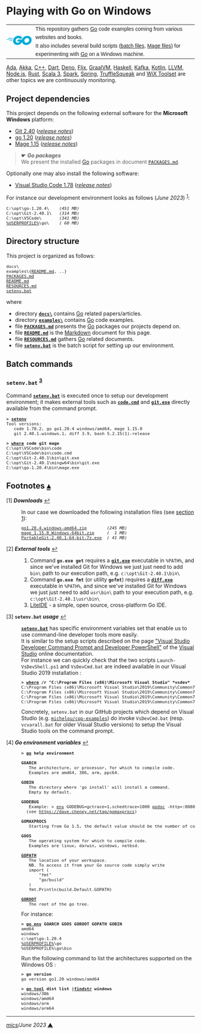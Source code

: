# <span id="top">Playing with Go on Windows</span>

<table style="font-family:Helvetica,Arial;line-height:1.6;">
  <tr>
  <td style="border:0;padding:0 10px 0 0;min-width:25%;"><a href="https://golang.org/" rel="external"><img src="./docs/images/go-logo-blue.svg" width="120" alt="Go project"/></a></td>
  <td style="border:0;padding:0;vertical-align:text-top;">This repository gathers <a href="https://golang.org/" rel="external">Go</a> code examples coming from various websites and books.<br/>
  It also includes several build scripts (<a href="https://en.wikibooks.org/wiki/Windows_Batch_Scripting" rel="external">batch files</a>, <a href="https://magefile.org/magefiles/" rel="external">Mage files</a>) for experimenting with <a href="https://golang.org/" rel="external">Go</a> on a Windows machine.
  </td>
  </tr>
</table>

[Ada][ada_examples], [Akka][akka_examples], [C++][cpp_examples], [Dart][dart_examples], [Deno][deno_examples], [Flix][flix_examples], [GraalVM][graalvm_examples], [Haskell][haskell_examples], [Kafka][kafka_examples], [Kotlin][kotlin_examples], [LLVM][llvm_examples], [Node.js][nodejs_examples], [Rust][rust_examples], [Scala 3][scala3_examples], [Spark][spark_examples], [Spring][spring_examples], [TruffleSqueak][trufflesqueak_examples] and [WiX Toolset][wix_examples] are other topics we are continuously monitoring.

## <span id="proj_deps">Project dependencies</span>

This project depends on the following external software for the **Microsoft Windows** platform:

- [Git 2.40][git_downloads] ([*release notes*][git_relnotes])
- [go 1.20][golang_downloads] ([*release notes*][golang_relnotes])
- [Mage 1.15][mage_downloads] ([*release notes*][mage_relnotes])

> **&#9755;** ***Go packages***<br/>
> We present the installed [Go][golang] packages in document [`PACKAGES.md`](./PACKAGES.md).

Optionally one may also install the following software:

- [Visual Studio Code 1.78][vscode_downloads] ([*release notes*][vscode_relnotes])

For instance our development environment looks as follows (*June 2023*) <sup id="anchor_01">[1](#footnote_01)</sup>:

<pre style="font-size:80%;">
C:\opt\go-1.20.4\    <i>(451 MB)</i>
C:\opt\Git-2.40.1\   <i>(314 MB)</i>
C:\opt\VSCode\       <i>(341 MB)</i>
<a href="https://en.wikipedia.org/wiki/Environment_variable#Default_values" rel="external">%USERPROFILE%</a>\go\    <i>( 60 MB)</i>
</pre>
<!--
go1.14   -> 334 MB, go1.15   -> 369 MB, go1.16   -> 387 MB, go1.17 -> 407 MB
go1.18.1 -> 427 MB, go1.18.2 -> 345 MB, go1.18.4 -> 423 MB, go1.19 -> 451 MB
go1.19.2 -> 451 MB, go1.20.2 -> 245 MB, go1.20.4 -> 246 MB
-->

## <span id="structure">Directory structure</span>

This project is organized as follows:

<pre style="font-size:80%;">
docs\
examples\{<a href="./examples/README.md">README.md</a>, ..}
<a href="PACKAGES.md">PACKAGES.md</a>
<a href="README.md">README.md</a>
<a href="RESOURCES.md">RESOURCES.md</a>
<a href="setenv.bat">setenv.bat</a>
</pre>

where

- directory [**`docs\`**](docs/) contains [Go][golang] related papers/articles.
- directory [**`examples\`**](examples/) contains [Go][golang] code examples.
- file [**`PACKAGES.md`**](PACKAGES.md) presents the [Go][golang] packages our projects depend on.
- file [**`README.md`**](README.md) is the [Markdown][github_markdown] document for this page.
- file [**`RESOURCES.md`**](RESOURCES.md) gathers [Go][golang] related documents.
- file [**`setenv.bat`**](setenv.bat) is the batch script for setting up our environment.


## <span id="commands">Batch commands</span>

### **`setenv.bat`** <sup id="anchor_03">[3](#footnote_03)</sup>

Command [**`setenv.bat`**](setenv.bat) is executed once to setup our development environment; it makes external tools such as [**`code.cmd`**][code_cli] and [**`git.exe`**][git_cli] directly available from the command prompt.

<pre style="font-size:80%;">
<b>&gt; <a href="setenv.bat">setenv</a></b>
Tool versions:
   code 1.78.2, go go1.20.4 windows/amd64, mage 1.15.0
   git 2.40.1.windows.1, diff 3.9, bash 5.2.15(1)-release

<b>&gt; <a href="https://docs.microsoft.com/en-us/windows-server/administration/windows-commands/where_1" rel="external">where</a> code git mage</b>
C:\opt\VSCode\bin\code
C:\opt\VSCode\bin\code.cmd
C:\opt\Git-2.40.1\bin\git.exe
C:\opt\Git-2.40.1\mingw64\bin\git.exe
C:\opt\go-1.20.4\bin\mage.exe
</pre>

## <span id="footnotes">Footnotes</span> [**&#x25B4;**](#top)

<span id="footnote_01">[1]</span> ***Downloads*** [↩](#anchor_01)

<dl><dd>
In our case we downloaded the following installation files (see <a href="#proj_deps">section 1</a>):
</dd>
<dd>
<pre style="font-size:80%;">
<a href="https://golang.org/dl/#stable" rel="external">go1.20.4.windows-amd64.zip</a>        <i>(245 MB)</i>
<a href="https://github.com/magefile/mage/releases" rel="external">mage_1.15.0_Windows-64bit.zip</a>     <i>(  1 MB)</i>
<a href="https://git-scm.com/download/win" rel="external">PortableGit-2.40.1-64-bit.7z.exe</a>  <i>( 41 MB)</i>
</pre>
</dd></dl>

<span id="footnote_02">[2]</span> ***External tools*** [↩](#anchor_02)

<dl><dd>
<ol>
<li>Command <b><code>go.exe get</code></b> requires a <a href="https://git-scm.com/docs/git"><b><code>git.exe</code></b></a> executable in <code>%PATH%</code>, and since we've installed Git for Windows we just just need to add <code>bin\</code> path to our execution path,
      e.g. <code>c:\opt\Git-2.40.1\bin\</code>
</li>
<li>Command <b><code>go.exe fmt</code></b> (or utility <b><code>gofmt</code></b>) requires a <a href="https://www.gnu.org/software/diffutils/manual/html_node/Invoking-diff.html"><b><code>diff.exe</code></b></a> executable in <code>%PATH%</code>, and since we've installed Git for Windows we just just need to add <code>usr\bin\</code> path to your execution path,
      e.g. <code>c:\opt\Git-2.40.1\usr\bin\</code>
</li>
<li><a href="http://liteide.org/en/">LiteIDE</a> - a simple, open source, cross-platform Go IDE.
</li>
</ol>
</dd></dl>

<span id="footnote_03">[3]</span> **`setenv.bat` *usage*** [↩](#anchor_03)

<dl><dd>
<a href=./setenv.bat><code><b>setenv.bat</b></code></a> has specific environment variables set that enable us to use command-line developer tools more easily.
</dd>
<dd>It is similar to the setup scripts described on the page <a href="https://learn.microsoft.com/en-us/visualstudio/ide/reference/command-prompt-powershell" rel="external">"Visual Studio Developer Command Prompt and Developer PowerShell"</a> of the <a href="https://learn.microsoft.com/en-us/visualstudio/windows" rel="external">Visual Studio</a> online documentation.
</dd>
<dd>
For instance we can quickly check that the two scripts <code>Launch-VsDevShell.ps1</code> and <code>VsDevCmd.bat</code> are indeed available in our Visual Studio 2019 installation :
<pre style="font-size:80%;">
<b>&gt; <a href="https://learn.microsoft.com/en-us/windows-server/administration/windows-commands/where" rel="external">where</a> /r "C:\Program Files (x86)\Microsoft Visual Studio" *vsdev*</b>
C:\Program Files (x86)\Microsoft Visual Studio\2019\Community\Common7\Tools\Launch-VsDevShell.ps1
C:\Program Files (x86)\Microsoft Visual Studio\2019\Community\Common7\Tools\VsDevCmd.bat
C:\Program Files (x86)\Microsoft Visual Studio\2019\Community\Common7\Tools\vsdevcmd\core\vsdevcmd_end.bat
C:\Program Files (x86)\Microsoft Visual Studio\2019\Community\Common7\Tools\vsdevcmd\core\vsdevcmd_start.bat
</pre>
</dd>
<dd>
Concretely, <code>setenv.bat</code> in our GitHub projects which depend on Visual Studio (e.g. <a href="https://github.com/michelou/cpp-examples"><code>michelou/cpp-examples</code></a>) do invoke <code>VsDevCmd.bat</code> (resp. <code>vcvarall.bat</code> for older Visual Studio versions) to setup the Visual Studio tools on the command prompt. 
</dd></dl>

<span id="footnote_04">[4]</span> ***Go environment variables*** [↩](#anchor_04)

<dl><dd>
<pre style="font-size:80%;">
<b>&gt; <a href="https://golang.org/cmd/go/">go</a> help environment</b>
&nbsp;
<b>GOARCH</b>
   The architecture, or processor, for which to compile code.
   Examples are amd64, 386, arm, ppc64.
&nbsp;
<b>GOBIN</b>
   The directory where 'go install' will install a command.
   Empty by default.
&nbsp;
<b>GODEBUG</b>
   Example: &gt; <a href="https://man7.org/linux/man-pages/man1/env.1.html" rel="external">env</a> GODEBUG=gctrace=1,schedtrace=1000 <a href="https://pkg.go.dev/golang.org/x/tools/cmd/godoc" rel="external">godoc</a> -http=:8080
  (see <a href="https://dave.cheney.net/tag/gomaxprocs" rel="external">https://dave.cheney.net/tag/gomaxprocs</a>)
&nbsp;
<b>GOMAXPROCS</b>
   Starting from Go 1.5, the default value should be the number of cores.
&nbsp;
<b>GOOS</b>
   The operating system for which to compile code.
   Examples are linux, darwin, windows, netbsd.
&nbsp;
<a href="https://www.jetbrains.com/help/go/configuring-goroot-and-gopath.html#gopath"><b>GOPATH</b></a>
   The location of your workspace.
   NB. To access it from your Go source code simply write
   import (
       "fmt"
       "go/build"
   )
   fmt.Println(build.Default.GOPATH)
&nbsp;
<a href="https://www.jetbrains.com/help/go/configuring-goroot-and-gopath.html#goroot"><b>GOROOT</b></a>
   The root of the go tree.
</pre>
</dd>
<dd>
For instance:
</dd>
<dd>
<pre style="font-size:80%;">
<b>&gt; <a href="https://golang.org/cmd/go/#hdr-Print_Go_environment_information">go env</a> GOARCH GOOS GOROOT GOPATH GOBIN</b>
amd64
windows
c:\opt\go-1.20.4
<a href="https://en.wikipedia.org/wiki/Environment_variable#Default_values" rel="external">%USERPROFILE%</a>\go
%USERPROFILE%\go\bin
</pre>
</dd>
<dd>
Run the following command to list the architectures supported on the Windows OS :
</dd>
<dd>
<pre style="font-size:80%;">
<b>&gt; go version</b>
go version go1.20 windows/amd64
&nbsp;
<b>&gt; <a href="https://pkg.go.dev/cmd/go#hdr-Run_specified_go_tool" rel="external">go tool</a> dist list |<a href="https://docs.microsoft.com/en-us/windows-server/administration/windows-commands/findstr" rel="external">findstr</a> windows</b>
windows/386
windows/amd64
windows/arm
windows/arm64
</pre>
</dd></dl>

***

*[mics](https://lampwww.epfl.ch/~michelou/)/June 2023* [**&#9650;**](#top)
<span id="bottom">&nbsp;</span>

<!-- link refs -->

[ada_examples]: https://github.com/michelou/ada-examples
[akka_examples]: https://github.com/michelou/akka-examples
[code_cli]: https://code.visualstudio.com/docs/editor/command-line
[cpp_examples]: https://github.com/michelou/cpp-examples
[dart_examples]: https://github.com/michelou/dart-examples
[deno_examples]: https://github.com/michelou/deno-examples
[diff_cli]: https://www.gnu.org/software/diffutils/manual/html_node/Invoking-diff.html
[flix_examples]: https://github.com/michelou/flix-examples
[git_cli]: https://git-scm.com/docs/git
[git_downloads]: https://git-scm.com/download/win
[git_exe]: https://git-scm.com/docs/git
[git_relnotes]: https://raw.githubusercontent.com/git/git/master/Documentation/RelNotes/2.40.1.txt
[github_markdown]: https://github.github.com/gfm/
[golang]: https://golang.org/
[golang_downloads]: https://golang.org/dl/#stable
[golang_relnotes]: https://golang.org/doc/devel/release.html#go1.20
[graalvm_examples]: https://github.com/michelou/graalvm-examples
[haskell_examples]: https://github.com/michelou/haskell-examples
[kafka_examples]: https://github.com/michelou/kafka-examples
[kotlin_examples]: https://github.com/michelou/kotlin-examples
[llvm_examples]: https://github.com/michelou/llvm-examples
[mage_downloads]: https://github.com/magefile/mage/releases
[mage_relnotes]: https://github.com/magefile/mage/releases/tag/v1.15.0
[nodejs_examples]: https://github.com/michelou/nodejs-examples
[rust_examples]: https://github.com/michelou/rust-examples
[scala3_examples]: https://github.com/michelou/dotty-examples
[spark_examples]: https://github.com/michelou/spark-examples
[spring_examples]: https://github.com/michelou/spring-examples
[trufflesqueak_examples]: https://github.com/michelou/trufflesqueak-examples
[vscode_downloads]: https://code.visualstudio.com/#alt-downloads
[vscode_relnotes]: https://code.visualstudio.com/updates/
[wix_examples]: https://github.com/michelou/wix-examples
